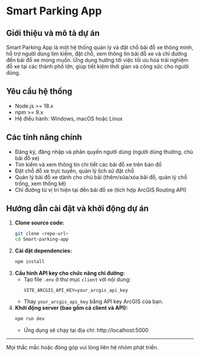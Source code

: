# Smart Parking App

## Giới thiệu và mô tả dự án
Smart Parking App là một hệ thống quản lý và đặt chỗ bãi đỗ xe thông minh, hỗ trợ người dùng tìm kiếm, đặt chỗ, xem thông tin bãi đỗ xe và chỉ đường đến bãi đỗ xe mong muốn. Ứng dụng hướng tới việc tối ưu hóa trải nghiệm đỗ xe tại các thành phố lớn, giúp tiết kiệm thời gian và công sức cho người dùng.

## Yêu cầu hệ thống
- Node.js >= 18.x
- npm >= 9.x
- Hệ điều hành: Windows, macOS hoặc Linux

## Các tính năng chính
- Đăng ký, đăng nhập và phân quyền người dùng (người dùng thường, chủ bãi đỗ xe)
- Tìm kiếm và xem thông tin chi tiết các bãi đỗ xe trên bản đồ
- Đặt chỗ đỗ xe trực tuyến, quản lý lịch sử đặt chỗ
- Quản lý bãi đỗ xe dành cho chủ bãi (thêm/sửa/xóa bãi đỗ, quản lý chỗ trống, xem thống kê)
- Chỉ đường từ vị trí hiện tại đến bãi đỗ xe (tích hợp ArcGIS Routing API)

## Hướng dẫn cài đặt và khởi động dự án
1. **Clone source code:**
   ```sh
   git clone <repo-url>
   cd Smart-parking-app
   ```
2. **Cài đặt dependencies:**
   ```sh
   npm install
   ```
3. **Cấu hình API key cho chức năng chỉ đường:**
   - Tạo file `.env` ở thư mục `client` với nội dung:
     ```env
     VITE_ARCGIS_API_KEY=your_arcgis_api_key
     ```
   - Thay `your_arcgis_api_key` bằng API key ArcGIS của bạn.
4. **Khởi động server (bao gồm cả client và API):**
   ```sh
   npm run dev
   ```
   - Ứng dụng sẽ chạy tại địa chỉ: http://localhost:5000

---
Mọi thắc mắc hoặc đóng góp vui lòng liên hệ nhóm phát triển.
